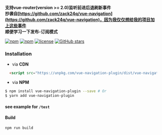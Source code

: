 **支持vue-router(version >= 2.0)监听前进后退刷新事件**  
**抄袭自[https://github.com/zack24q/vue-navigation](https://github.com/zack24q/vue-navigation)，因为我仅仅想给我的项目加上这些事件**  
**顺便学习一下发布-订阅模式**  

[![npm](https://img.shields.io/npm/v/vue-navigation-plugin.svg?style=flat-square)](https://www.npmjs.com/package/vue-navigation-plugin)
[![npm](https://img.shields.io/npm/dt/vue-navigation-plugin.svg?style=flat-square)](https://www.npmjs.com/package/vue-navigation-plugin)
[![license](https://img.shields.io/github/license/shmy/vue-navigation-plugin.svg?style=flat-square)](https://github.com/shmy/vue-navigation-plugin/blob/master/LICENSE.md)
[![GitHub stars](https://img.shields.io/github/stars/shmy/vue-navigation-plugin.svg?style=social&label=Star)](https://github.com/shmy/vue-navigation-plugin)


### **Installation**
+ via **CDN**
``` html
  <script src="https://unpkg.com/vue-navigation-plugin/dist/vue-navigation-plugin.umd.min.js"></script>
```

+ via **NPM**
```bash
$ npm install vue-navigation-plugin --save # Or
$ yarn add vue-navigation-plugin
```

#### see example for `/test`

#### Build
```bash
npm run build
```

